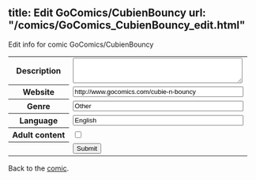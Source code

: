 title: Edit GoComics/CubienBouncy
url: "/comics/GoComics_CubienBouncy_edit.html"
---
Edit info for comic GoComics/CubienBouncy

<form name="comic" action="http://gaepostmail.appspot.com/comic/" method="post">
<table class="comicinfo">
<tr>
<th>Description</th><td><textarea name="description" cols="40" rows="3"></textarea></td>
</tr>
<tr>
<th>Website</th><td><input type="text" name="url" value="http://www.gocomics.com/cubie-n-bouncy" size="40"/></td>
</tr>
<tr>
<th>Genre</th><td><input type="text" name="genre" value="Other" size="40"/></td>
</tr>
<tr>
<th>Language</th><td><input type="text" name="language" value="English" size="40"/></td>
</tr>
<tr>
<th>Adult content</th><td><input type="checkbox" name="adult" value="adult" /></td>
</tr>
<tr>
<th></th><td>
<input type="hidden" name="comic" value="GoComics_CubienBouncy" />
<input type="submit" name="submit" value="Submit" />
</td>
</tr>
</table>
</form>

Back to the [comic](GoComics_CubienBouncy.html).
